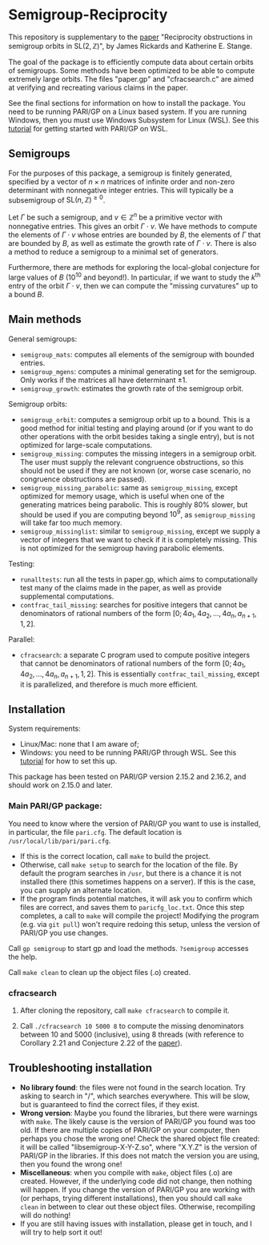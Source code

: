 # Semigroup-Reciprocity

This repository is supplementary to the [paper](https://arxiv.org/abs/2401.01860)  "Reciprocity obstructions in semigroup orbits in $\text{SL}(2, \mathbb{Z})$", by James Rickards and Katherine E. Stange.

The goal of the package is to efficiently compute data about certain orbits of semigroups. Some methods have been optimized to be able to compute extremely large orbits. The files "paper.gp" and "cfracsearch.c" are aimed at verifying and recreating various claims in the paper.

See the final sections for information on how to install the package. You need to be running PARI/GP on a Linux based system. If you are running Windows, then you must use Windows Subsystem for Linux (WSL). See this [tutorial](https://pari.math.u-bordeaux.fr/PDF/PARIwithWindows.pdf) for getting started with PARI/GP on WSL.

## Semigroups
For the purposes of this package, a semigroup is finitely generated, specified by a vector of $n\times n$ matrices of infinite order and non-zero determinant with nonnegative integer entries. This will typically be a subsemigroup of $\text{SL}(n, \mathbb{Z})^{\geq 0}$.

Let $\Gamma$ be such a semigroup, and $v\in\mathbb{Z}^n$ be a primitive vector with nonnegative entries. This gives an orbit $\Gamma\cdot v$. We have methods to compute the elements of $\Gamma\cdot v$ whose entries are bounded by $B$, the elements of $\Gamma$ that are bounded by $B$, as well as estimate the growth rate of $\Gamma\cdot v$. There is also a method to reduce a semigroup to a minimal set of generators.

Furthermore, there are methods for exploring the local-global conjecture for large values of $B$ ($10^{10}$ and beyond!). In particular, if we want to study the $k^{\text{th}}$ entry of the orbit $\Gamma\cdot v$, then we can compute the "missing curvatures" up to a bound $B$.

## Main methods
General semigroups:
* ```semigroup_mats```: computes all elements of the semigroup with bounded entries.
* ```semigroup_mgens```: computes a minimal generating set for the semigroup. Only works if the matrices all have determinant $\pm 1$.
* ```semigroup_growth```: estimates the growth rate of the semigroup orbit.

Semigroup orbits:
* ```semigroup_orbit```: computes a semigroup orbit up to a bound. This is a good method for initial testing and playing around (or if you want to do other operations with the orbit besides taking a single entry), but is not optimized for large-scale computations.
* ```semigroup_missing```: computes the missing integers in a semigroup orbit. The user must supply the relevant congruence obstructions, so this should not be used if they are not known (or, worse case scenario, no congruence obstructions are passed).
* ```semigroup_missing_parabolic```: same as ```semigroup_missing```, except optimized for memory usage, which is useful when one of the generating matrices being parabolic. This is roughly 80% slower, but should be used if you are computing beyond $10^9$, as ```semigroup_missing``` will take far too much memory.
* ```semigroup_missinglist```: similar to ```semigroup_missing```, except we supply a vector of integers that we want to check if it is completely missing. This is not optimized for the semigroup having parabolic elements.

Testing:
* ```runalltests```: run all the tests in paper.gp, which aims to computationally test many of the claims made in the paper, as well as provide supplemental computations.
* ```contfrac_tail_missing```: searches for positive integers that cannot be denominators of rational numbers of the form $[0;4a_1,4a_2,...,4a_n,a_{n+1},1,2]$.

Parallel:
* ```cfracsearch```: a separate C program used to compute positive integers that cannot be denominators of rational numbers of the form $[0;4a_1,4a_2,...,4a_n,a_{n+1},1,2]$. This is essentially ```contfrac_tail_missing```, except it is parallelized, and therefore is much more efficient.

## Installation
System requirements:
* Linux/Mac: none that I am aware of;
* Windows: you need to be running PARI/GP through WSL. See this [tutorial](https://pari.math.u-bordeaux.fr/PDF/PARIwithWindows.pdf) for how to set this up.

This package has been tested on PARI/GP version 2.15.2 and 2.16.2, and should work on 2.15.0 and later.

### Main PARI/GP package:
You need to know where the version of PARI/GP you want to use is installed, in particular, the file ```pari.cfg```. The default location is ```/usr/local/lib/pari/pari.cfg```.
* If this is the correct location, call ```make``` to build the project.
* Otherwise, call ```make setup``` to search for the location of the file. By default the program searches in ```/usr```, but there is a chance it is not installed there (this sometimes happens on a server). If this is the case, you can supply an alternate location.
* If the program finds potential matches, it will ask you to confirm which files are correct, and saves them to ```paricfg_loc.txt```. Once this step completes, a call to ```make``` will compile the project! Modifying the program (e.g. via ```git pull```) won't require redoing this setup, unless the version of PARI/GP you use changes.

Call ```gp semigroup``` to start gp and load the methods. ```?semigroup``` accesses the help.

Call ```make clean``` to clean up the object files (.o) created.

### cfracsearch

1. After cloning the repository, call ```make cfracsearch``` to compile it.
   
2. Call ```./cfracsearch 10 5000 8``` to compute the missing denominators between 10 and 5000 (inclusive), using 8 threads (with reference to Corollary 2.21 and Conjecture 2.22 of the [paper](https://arxiv.org/abs/2401.01860)).

## Troubleshooting installation

* **No library found**: the files were not found in the search location. Try asking to search in "/", which searches everywhere. This will be slow, but is guaranteed to find the correct files, if they exist.
* **Wrong version**: Maybe you found the libraries, but there were warnings with ```make```. The likely cause is the version of PARI/GP you found was too old. If there are multiple copies of PARI/GP on your computer, then perhaps you chose the wrong one! Check the shared object file created: it will be called "libsemigroup-X-Y-Z.so", where "X.Y.Z" is the version of PARI/GP in the libraries. If this does not match the version you are using, then you found the wrong one!
* **Miscellaneous**: when you compile with ```make```, object files (.o) are created. However, if the underlying code did not change, then nothing will happen. If you change the version of PARI/GP you are working with (or perhaps, trying different installations), then you should call ```make clean``` in between to clear out these object files. Otherwise, recompiling will do nothing!
* If you are still having issues with installation, please get in touch, and I will try to help sort it out!
 
